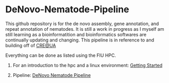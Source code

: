 # DeNovo-Nematode-Pipeline

This github repository is for the de novo assembly, gene annotation, and repeat annotation of nematodes. It is still a work in progress as I myself am still learning as a bioinformatition and bioinformatics softwares are continually updating and changing. This pipeline is in reference to and building off of [CRE@UA](https://github.com/BamaComputationalBiology/CRE-UA/blob/main/CRE-Pipeline.md)

Everything can be done as listed using the FIU HPC. 

1) For an introduction to the hpc and a linux environment: [Getting Started](https://github.com/vkeggers/DeNovo-Nematode-Pipeline/blob/main/Getting%20_Started.md)

2) Pipeline: [DeNovo Nematode Pipeline](https://github.com/vkeggers/DeNovo-Nematode-Pipeline/blob/main/DeNovo-Nematode-Pipeline.md) 
